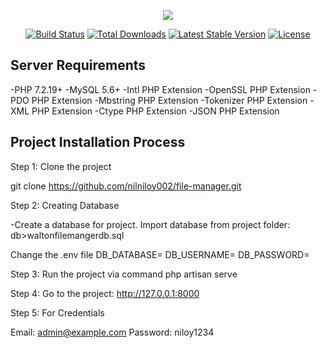 <p align="center"><img src="https://laravel.com/assets/img/components/logo-laravel.svg"></p>

<p align="center">
<a href="https://travis-ci.org/laravel/framework"><img src="https://travis-ci.org/laravel/framework.svg" alt="Build Status"></a>
<a href="https://packagist.org/packages/laravel/framework"><img src="https://poser.pugx.org/laravel/framework/d/total.svg" alt="Total Downloads"></a>
<a href="https://packagist.org/packages/laravel/framework"><img src="https://poser.pugx.org/laravel/framework/v/stable.svg" alt="Latest Stable Version"></a>
<a href="https://packagist.org/packages/laravel/framework"><img src="https://poser.pugx.org/laravel/framework/license.svg" alt="License"></a>
</p>

## Server Requirements

-PHP 7.2.19+
-MySQL 5.6+
-Intl PHP Extension
-OpenSSL PHP Extension
-PDO PHP Extension
-Mbstring PHP Extension
-Tokenizer PHP Extension
-XML PHP Extension
-Ctype PHP Extension
-JSON PHP Extension

## Project Installation Process

Step 1: Clone the project

git clone https://github.com/nilniloy002/file-manager.git

Step 2: Creating Database

-Create a database for project. Import database from project folder: db>waltonfilemangerdb.sql

Change the .env file 
DB_DATABASE=
DB_USERNAME=
DB_PASSWORD=

Step 3: Run the project via command
php artisan serve

Step 4: Go to the project: http://127.0.0.1:8000

Step 5: For Credentials

Email: admin@example.com
Password: niloy1234

